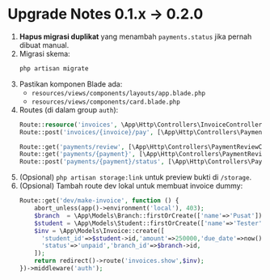 # Upgrade Notes 0.1.x → 0.2.0

1) **Hapus migrasi duplikat** yang menambah `payments.status` jika pernah dibuat manual.
2) Migrasi skema:
   ```bash
   php artisan migrate
   ```
3) Pastikan komponen Blade ada:
   - `resources/views/components/layouts/app.blade.php`
   - `resources/views/components/card.blade.php`
4) Routes (di dalam group `auth`):
   ```php
   Route::resource('invoices', \App\Http\Controllers\InvoiceController::class)->only(['index','show']);
   Route::post('invoices/{invoice}/pay', [\App\Http\Controllers\PaymentController::class,'store'])->name('invoices.pay');

   Route::get('payments/review', [\App\Http\Controllers\PaymentReviewController::class,'index'])->name('payments.review.index');
   Route::get('payments/{payment}', [\App\Http\Controllers\PaymentReviewController::class,'show'])->name('payments.review.show');
   Route::post('payments/{payment}/status', [\App\Http\Controllers\PaymentReviewController::class,'updateStatus'])->name('payments.review.status');
   ```
5) (Opsional) `php artisan storage:link` untuk preview bukti di `/storage`.
6) (Opsional) Tambah route dev lokal untuk membuat invoice dummy:
   ```php
   Route::get('dev/make-invoice', function () {
       abort_unless(app()->environment('local'), 403);
       $branch  = \App\Models\Branch::firstOrCreate(['name'=>'Pusat']);
       $student = \App\Models\Student::firstOrCreate(['name'=>'Tester','phone'=>'08120000']);
       $inv = \App\Models\Invoice::create([
         'student_id'=>$student->id,'amount'=>250000,'due_date'=>now()->addDays(7),
         'status'=>'unpaid','branch_id'=>$branch->id,
       ]);
       return redirect()->route('invoices.show',$inv);
   })->middleware('auth');
   ```
